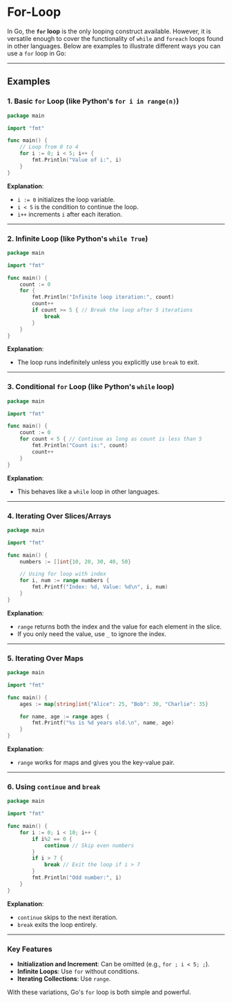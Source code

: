 # For-Loop

In Go, the **`for` loop** is the only looping construct available. However, it is versatile enough to cover the functionality of `while` and `foreach` loops found in other languages. Below are examples to illustrate different ways you can use a `for` loop in Go:

---

## Examples

### 1. **Basic `for` Loop** (like Python's `for i in range(n)`)

```go
package main

import "fmt"

func main() {
    // Loop from 0 to 4
    for i := 0; i < 5; i++ {
        fmt.Println("Value of i:", i)
    }
}
```

**Explanation**:

- `i := 0` initializes the loop variable.
- `i < 5` is the condition to continue the loop.
- `i++` increments `i` after each iteration.

---

### 2. **Infinite Loop** (like Python's `while True`)

```go
package main

import "fmt"

func main() {
    count := 0
    for {
        fmt.Println("Infinite loop iteration:", count)
        count++
        if count >= 5 { // Break the loop after 5 iterations
            break
        }
    }
}
```

**Explanation**:

- The loop runs indefinitely unless you explicitly use `break` to exit.

---

### 3. **Conditional `for` Loop** (like Python's `while` loop)

```go
package main

import "fmt"

func main() {
    count := 0
    for count < 5 { // Continue as long as count is less than 5
        fmt.Println("Count is:", count)
        count++
    }
}
```

**Explanation**:

- This behaves like a `while` loop in other languages.

---

### 4. **Iterating Over Slices/Arrays**

```go
package main

import "fmt"

func main() {
    numbers := []int{10, 20, 30, 40, 50}

    // Using for loop with index
    for i, num := range numbers {
        fmt.Printf("Index: %d, Value: %d\n", i, num)
    }
}
```

**Explanation**:

- `range` returns both the index and the value for each element in the slice.
- If you only need the value, use `_` to ignore the index.

---

### 5. **Iterating Over Maps**

```go
package main

import "fmt"

func main() {
    ages := map[string]int{"Alice": 25, "Bob": 30, "Charlie": 35}

    for name, age := range ages {
        fmt.Printf("%s is %d years old.\n", name, age)
    }
}
```

**Explanation**:

- `range` works for maps and gives you the key-value pair.

---

### 6. **Using `continue` and `break`**

```go
package main

import "fmt"

func main() {
    for i := 0; i < 10; i++ {
        if i%2 == 0 {
            continue // Skip even numbers
        }
        if i > 7 {
            break // Exit the loop if i > 7
        }
        fmt.Println("Odd number:", i)
    }
}
```

**Explanation**:

- `continue` skips to the next iteration.
- `break` exits the loop entirely.

---

### Key Features

- **Initialization and Increment**: Can be omitted (e.g., `for ; i < 5; ;`).
- **Infinite Loops**: Use `for` without conditions.
- **Iterating Collections**: Use `range`.

With these variations, Go's `for` loop is both simple and powerful.
